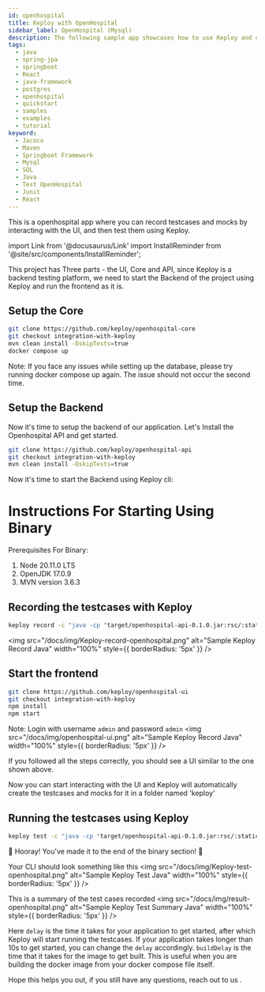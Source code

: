 ```yaml
---
id: openhospital
title: Keploy with OpenHospital
sidebar_label: OpenHospital (Mysql)
description: The following sample app showcases how to use Keploy and create test cases and mocks for popular spring-boot java application.
tags:
  - java
  - spring-jpa
  - springboot
  - React
  - java-framework
  - postgres
  - openhospital
  - quickstart
  - samples
  - examples
  - tutorial
keyword:
  - Jacoco
  - Maven
  - Springboot Framework
  - Mysql
  - SQL
  - Java
  - Test OpenHospital
  - Junit
  - React
---
```


This is a openhospital app where you can record testcases and mocks by interacting with the UI, and then test them using Keploy.

import Link from '@docusaurus/Link'
import InstallReminder from '@site/src/components/InstallReminder';

This project has Three parts - the UI, Core and API, since Keploy is a backend testing platform, we need to start the Backend of the project using Keploy and run the frontend as it is.

<InstallReminder />

## Setup the Core

```bash
git clone https://github.com/keploy/openhospital-core
git checkout integration-with-keploy
mvn clean install -DskipTests=true
docker compose up

```

Note: If you face any issues while setting up the database, please try running docker compose up again. The issue should not occur the second time.

## Setup the Backend

Now it's time to setup the backend of our application. Let's Install the Openhospital API and get started.

```bash
git clone https://github.com/keploy/openhospital-api
git checkout integration-with-keploy
mvn clean install -DskipTests=true
```

Now it's time to start the Backend using Keploy cli:

# Instructions For Starting Using Binary

Prerequisites For Binary:

1. Node 20.11.0 LTS
2. OpenJDK 17.0.9
3. MVN version 3.6.3

## Recording the testcases with Keploy

```bash
keploy record -c "java -cp "target/openhospital-api-0.1.0.jar:rsc/:static/" org.springframework.boot.loader.launch.JarLauncher"
```

<img src="/docs/img/Keploy-record-openhospital.png" alt="Sample Keploy Record Java" width="100%" style={{ borderRadius: '5px' }} />

## Start the frontend

```bash
git clone https://github.com/keploy/openhospital-ui
git checkout integration-with-keploy
npm install
npm start
```

Note: Login with username `admin` and password `admin`
<img src="/docs/img/openhospital-ui.png" alt="Sample Keploy Record Java" width="100%" style={{ borderRadius: '5px' }} />

If you followed all the steps correctly, you should see a UI similar to the one shown above.

Now you can start interacting with the UI and Keploy will automatically create the testcases and mocks for it in a folder named 'keploy'

## Running the testcases using Keploy

```bash
keploy test -c "java -cp "target/openhospital-api-0.1.0.jar:rsc/:static/" org.springframework.boot.loader.launch.JarLauncher" --delay 40

```

🎉 Hooray! You've made it to the end of the binary section! 🎉

Your CLI should look something like this
<img src="/docs/img/Keploy-test-openhospital.png" alt="Sample Keploy Test Java" width="100%" style={{ borderRadius: '5px' }} />

This is a summary of the test cases recorded
<img src="/docs/img/result-openhospital.png" alt="Sample Keploy Test Summary Java" width="100%" style={{ borderRadius: '5px' }} />

Here `delay` is the time it takes for your application to get started, after which Keploy will start running the testcases. If your application takes longer than 10s to get started, you can change the `delay` accordingly.
`buildDelay` is the time that it takes for the image to get built. This is useful when you are building the docker image from your docker compose file itself.

Hope this helps you out, if you still have any questions, reach out to us .
